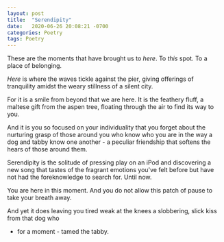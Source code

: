 ```yaml
---
layout: post
title:  "Serendipity"
date:   2020-06-26 20:08:21 -0700
categories: Poetry
tags: Poetry
---
```


These are the moments that have brought us to *here*.
To *this* spot.
To a place of belonging.

*Here* is where the waves tickle against the pier,
giving offerings of tranquility amidst the weary stillness
of a silent city.

For it is a smile from beyond that we are here.
It is the feathery fluff, a maltese gift from the aspen tree,
floating through the air to find its way to you.

And it is you
so focused on your individuality that you forget
about the nurturing grasp of those around you
who know who you are in the way a dog and tabby
know one another - a peculiar friendship
that softens the hears of those around them.

Serendipity is the solitude of pressing play on an iPod
and discovering a new song that tastes
of the fragrant emotions you've felt before
but have not had the foreknowledge to search for.
Until now.

You are here in this moment.
And you do not allow this patch of pause
to take your breath away.

And yet it does
leaving you tired
weak at the knees
a slobbering, slick kiss
from that dog who
- for a moment -
tamed the tabby.






 <script src="//yihui.name/js/math-code.js"></script>
<!-- Just one possible MathJax CDN below. You may use others. -->
<script async
  src="//mathjax.rstudio.com/latest/MathJax.js?config=TeX-MML-AM_CHTML">
</script>
